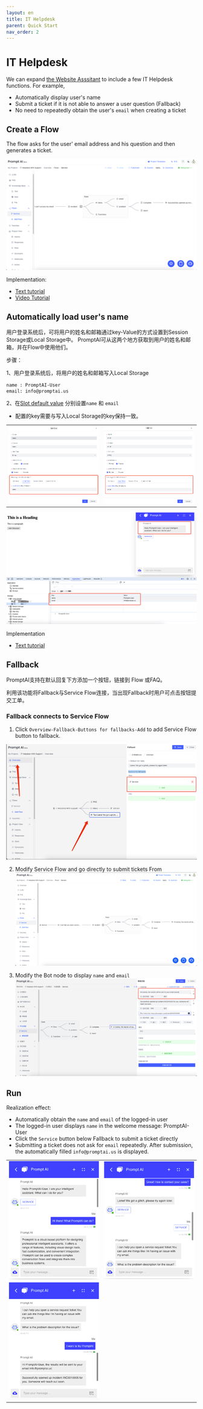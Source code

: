 ```yaml
---
layout: en
title: IT Helpdesk 
parent: Quick Start
nav_order: 2
---
```

# IT Helpdesk
We can expand [the Website Asssitant](/docs/quick_start/knowledge_base/) to include a few IT Helpdesk functions.  For example,
- Automatically display user's name
- Submit a ticket if it is not able to answer a user question (Fallback)
- No need to repeatedly obtain the user's `email` when creating a ticket

## Create a Flow
The flow asks for the user' email address and his question and then generates a ticket.

![img.png](/assets/images/quick_start/flow/flow-01.png)

Implementation:
- [Text tutorial](/docs/tutorial/form/)
- [Video Tutorial](/docs/example/form/)

## Automatically load user's name
用户登录系统后，可将用户的姓名和邮箱通过key-Value的方式设置到Session Storage或Local Storage中。 
PromptAI可从这两个地方获取到用户的姓名和邮箱，并在Flow中使用他们。

步骤：

1、用户登录系统后，将用户的姓名和邮箱写入Local Storage
```text
name : PromptAI-User
email: info@promptai.us
```

2、在[Slot default value](/docs/tutorial/slot_config/#default-value) 分别设置`name` 和 `email`

* 配置的key需要与写入Local Storage的key保持一致。

<table>
  <tr>
    <td><img src="/assets/images/quick_start/flow/flow-09.png" alt=""></td>
    <td><img src="/assets/images/quick_start/flow/flow-10.png" alt=""></td>
  </tr>
</table>


![fill-slot-06.png](/assets/images/quick_start/flow/flow-02.png)

Implementation
- [Text tutorial](/docs/advance_control/fill_slots/)

## Fallback
PromptAI支持在默认回复下方添加一个按钮，链接到 Flow 或FAQ。

利用该功能将Fallback与Service Flow连接，当出现Fallback时用户可点击按钮提交工单。

### Fallback connects to Service Flow
1. Click `Overview-Fallback-Buttons for fallbacks-Add` to add Service Flow button to fallback.

![img.png](/assets/images/quick_start/flow/flow-03.png)

2. Modify Service Flow and go directly to submit tickets From
![img_1.png](/assets/images/quick_start/flow/flow-04.png)

3. Modify the Bot node to display `name` and `email`
![img.png](/assets/images/quick_start/flow/flow-05.png)

## Run
Realization effect:
- Automatically obtain the `name` and `email` of the logged-in user
- The logged-in user displays `name` in the welcome message: PromptAI-User
- Click the `Service` button below Fallback to submit a ticket directly
- Submitting a ticket does not ask for `email` repeatedly. After submission, the automatically filled `info@promptai.us` is displayed.

<table>
  <tr>
    <td><img src="/assets/images/quick_start/flow/flow-06.png" alt=""></td>
    <td><img src="/assets/images/quick_start/flow/flow-07.png" alt=""></td>
  </tr>
  <tr>
     <td><img src="/assets/images/quick_start/flow/flow-08.png" alt=""></td>
  </tr>
</table>

